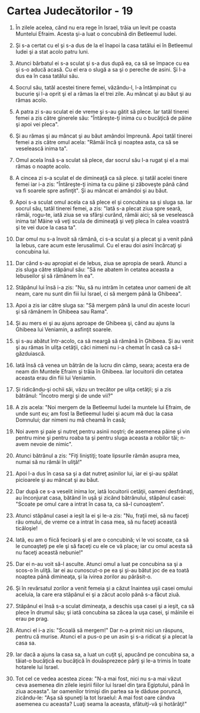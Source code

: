 # Cartea Judec&#259;torilor - 19

1. În zilele acelea, când nu era rege în Israel, trăia un levit pe coasta Muntelui Efraim. Acesta şi-a luat o concubină din Betleemul Iudei. 

2. Şi s-a certat cu el şi s-a dus de la el înapoi la casa tatălui ei în Betleemul Iudei şi a stat acolo patru luni. 

3. Atunci bărbatul ei s-a sculat şi s-a dus după ea, ca să se împace cu ea şi s-o aducă acasă. Cu el era o slugă a sa şi o pereche de asini. Şi l-a dus ea în casa tatălui său. 

4. Socrul său, tatăl acestei tinere femei, văzându-l, l-a întâmpinat cu bucurie şi l-a oprit şi el a rămas la el trei zile. Au mâncat şi au băut şi au rămas acolo. 

5. A patra zi s-au sculat ei de vreme şi s-au gătit să plece. Iar tatăl tinerei femei a zis către ginerele său: "Întăreşte-ţi inima cu o bucăţică de pâine şi apoi vei pleca". 

6. Şi au rămas şi au mâncat şi au băut amândoi împreună. Apoi tatăl tinerei femei a zis către omul acela: "Rămâi încă şi noaptea asta, ca să se veselească inima ta". 

7. Omul acela însă s-a sculat să plece, dar socrul său l-a rugat şi el a mai rămas o noapte acolo. 

8. A cincea zi s-a sculat el de dimineaţă ca să plece. şi tatăl acelei tinere femei iar i-a zis: "Întăreşte-ţi inima ta cu pâine şi zăboveşte până când va fi soarele spre asfinţit". Şi au mâncat ei amândoi şi au băut. 

9. Apoi s-a sculat omul acela ca să plece el şi concubina sa şi sluga sa. Iar socrul său, tatăl tinerei femei, a zis: "Iată s-a plecat ziua spre seară, rămâi, rogu-te, iată ziua se va sfârşi curând, rămâi aici; să se veselească inima ta! Mâine vă veţi scula de dimineaţă şi veţi pleca în calea voastră şi te vei duce la casa ta". 

10. Dar omul nu s-a învoit să rămână, ci s-a sculat şi a plecat şi a venit până la Iebus, care acum este Ierusalimul. Cu el erau doi asini încărcaţi şi concubina lui. 

11. Dar când s-au apropiat ei de Iebus, ziua se apropia de seară. Atunci a zis sluga către stăpânul său: "Să ne abatem în cetatea aceasta a Iebuseilor şi să rămânem în ea". 

12. Stăpânul lui însă i-a zis: "Nu, să nu intrăm în cetatea unor oameni de alt neam, care nu sunt din fiii lui Israel, ci să mergem până la Ghibeea". 

13. Apoi a zis iar către sluga sa: "Să mergem până la unul din aceste locuri şi să rămânem în Ghibeea sau Rama". 

14. Şi au mers ei şi au ajuns aproape de Ghibeea şi, când au ajuns la Ghibeea lui Veniamin, a asfinţit soarele. 

15. şi s-au abătut într-acolo, ca să meargă să rămână în Ghibeea. Şi au venit şi au rămas în uliţa cetăţii, căci nimeni nu i-a chemat În casă ca să-i găzduiască. 

16. Iată însă că venea un bătrân de la lucru din câmp, seara; acesta era de neam din Muntele Efraim şi trăia în Ghibeea. Iar locuitorii din cetatea aceasta erau din fiii lui Veniamin. 

17. Şi ridicându-şi ochii săi, văzu un trecător pe uliţa cetăţii; şi a zis bătrânul: "Încotro mergi şi de unde vii?" 

18. A zis acela: "Noi mergem de la Betleemul Iudei la muntele lui Efraim, de unde sunt eu; am fost la Betleemul Iudei şi acum mă duc la casa Domnului; dar nimeni nu mă cheamă în casă; 

19. Noi avem şi paie şi nutreţ pentru asinii noştri; de asemenea pâine şi vin pentru mine şi pentru roaba ta şi pentru sluga aceasta a robilor tăi; n-avem nevoie de nimic". 

20. Atunci bătrânul a zis: "Fiţi liniştiţi; toate lipsurile rămân asupra mea, numai să nu rămâi în uliţă!" 

21. Apoi l-a dus în casa sa şi a dat nutreţ asinilor lui, iar ei şi-au spălat picioarele şi au mâncat şi au băut. 

22. Dar după ce s-a veselit inima lor, iată locuitorii cetăţii, oameni desfrânaţi, au înconjurat casa, bătând în uşă şi zicând bătrânului, stăpânul casei: "Scoate pe omul care a intrat în casa ta, ca să-l cunoaştem". 

23. Atunci stăpânul casei a ieşit la ei şi le-a zis: "Nu, fraţii mei, să nu faceţi rău omului, de vreme ce a intrat în casa mea, să nu faceţi această ticăloşie! 

24. Iată, eu am o fiică fecioară şi el are o concubină; vi le voi scoate, ca să le cunoaşteţi pe ele şi să faceţi cu ele ce vă place; iar cu omul acesta să nu faceţi această nebunie!" 

25. Dar ei n-au voit să-l asculte. Atunci omul a luat pe concubina sa şi a scos-o în uliţă. Iar ei au cunoscut-o pe ea şi şi-au bătut joc de ea toată noaptea până dimineaţa, şi la ivirea zorilor au părăsit-o. 

26. Şi în revărsatul zorilor a venit femeia şi a căzut înaintea uşii casei omului aceluia, la care era stăpânul ei şi a zăcut acolo până s-a făcut ziuă. 

27. Stăpânul ei însă s-a sculat dimineaţa, a deschis uşa casei şi a ieşit, ca să plece în drumul său; şi iată concubina sa zăcea la uşa casei, şi mâinile ei erau pe prag. 

28. Atunci el i-a zis: "Scoală să mergem!" Dar n-a primit nici un răspuns, pentru că murise. Atunci el a pus-o pe un asin şi s-a ridicat şi a plecat la casa sa. 

29. Iar dacă a ajuns la casa sa, a luat un cuţit şi, apucând pe concubina sa, a tăiat-o bucăţică eu bucăţică în douăsprezece părţi şi le-a trimis în toate hotarele lui Israel. 

30. Tot cel ce vedea acestea zicea: "N-a mai fost, nici nu s-a mai văzut ceva asemenea din zilele ieşirii fiilor lui Israel din ţara Egiptului, până în ziua aceasta". Iar oamenilor trimişi din partea sa le dăduse poruncă, zicându-le: "Aşa să spuneţi la tot Israelul: A mai fost oare cândva asemenea cu aceasta? Luaţi seama la aceasta, sfătuiţi-vă şi hotărâţi!" 

